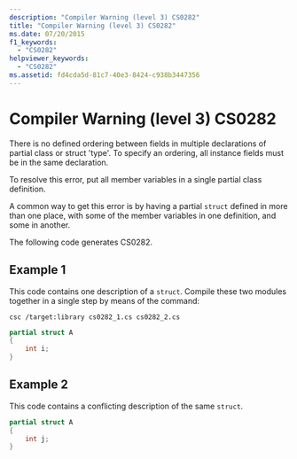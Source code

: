 ```yaml
---
description: "Compiler Warning (level 3) CS0282"
title: "Compiler Warning (level 3) CS0282"
ms.date: 07/20/2015
f1_keywords:
  - "CS0282"
helpviewer_keywords:
  - "CS0282"
ms.assetid: fd4cda5d-81c7-40e3-8424-c938b3447356
---
```


# Compiler Warning (level 3) CS0282

There is no defined ordering between fields in multiple declarations of partial class or struct 'type'. To specify an ordering, all instance fields must be in the same declaration.

To resolve this error, put all member variables in a single partial class definition.

A common way to get this error is by having a partial `struct` defined in more than one place, with some of the member variables in one definition, and some in another.

The following code generates CS0282.

## Example 1

This code contains one description of a `struct`. Compile these two modules together in a single step by means of the command:

`csc /target:library cs0282_1.cs cs0282_2.cs`

```csharp
partial struct A
{
    int i;
}
```

## Example 2

This code contains a conflicting description of the same `struct`.

```csharp
partial struct A
{
    int j;
}
```
